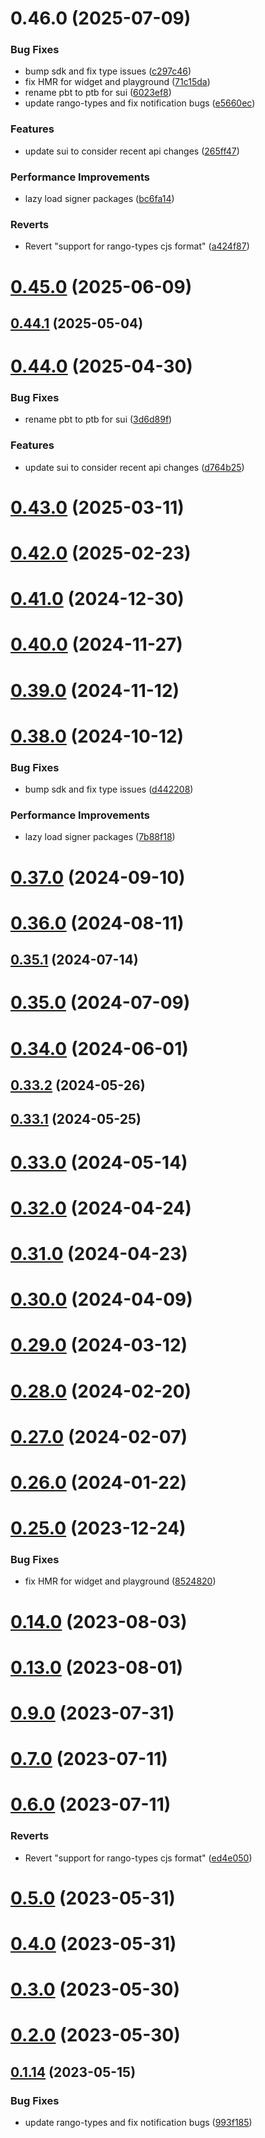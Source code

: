 # 0.46.0 (2025-07-09)


### Bug Fixes

* bump sdk and fix type issues ([c297c46](https://github.com/rango-exchange/rango-client/commit/c297c46620f853b6317664dae04061af3dfbbd71))
* fix HMR for widget and playground ([71c15da](https://github.com/rango-exchange/rango-client/commit/71c15dadab4d161006b9f05a77c286b05c931528))
* rename pbt to ptb for sui ([6023ef8](https://github.com/rango-exchange/rango-client/commit/6023ef84340b25430001d5efd0e005bdd96ff2ae))
* update rango-types and fix notification bugs ([e5660ec](https://github.com/rango-exchange/rango-client/commit/e5660ec9e67c96c9f27ddd29773b67aaa60a69d2))


### Features

* update sui to consider recent api changes ([265ff47](https://github.com/rango-exchange/rango-client/commit/265ff47fc90db86fd3c94183b3e48105241e6ae6))


### Performance Improvements

* lazy load signer packages ([bc6fa14](https://github.com/rango-exchange/rango-client/commit/bc6fa141c2281cb202294e8df5a78b11d1cdabfb))


### Reverts

* Revert "support for rango-types cjs format" ([a424f87](https://github.com/rango-exchange/rango-client/commit/a424f878872b128c1bc673f0d58ba1b99dd29d74))



# [0.45.0](https://github.com/rango-exchange/rango-client/compare/provider-tokenpocket@0.44.1...provider-tokenpocket@0.45.0) (2025-06-09)



## [0.44.1](https://github.com/rango-exchange/rango-client/compare/provider-tokenpocket@0.44.0...provider-tokenpocket@0.44.1) (2025-05-04)



# [0.44.0](https://github.com/rango-exchange/rango-client/compare/provider-tokenpocket@0.43.0...provider-tokenpocket@0.44.0) (2025-04-30)


### Bug Fixes

* rename pbt to ptb for sui ([3d6d89f](https://github.com/rango-exchange/rango-client/commit/3d6d89f2265766607a15d61e0df92643fb33072b))


### Features

* update sui to consider recent api changes ([d764b25](https://github.com/rango-exchange/rango-client/commit/d764b2501df9bb295f63cdbc0b05acd4a3abb4b9))



# [0.43.0](https://github.com/rango-exchange/rango-client/compare/provider-tokenpocket@0.42.0...provider-tokenpocket@0.43.0) (2025-03-11)



# [0.42.0](https://github.com/rango-exchange/rango-client/compare/provider-tokenpocket@0.41.0...provider-tokenpocket@0.42.0) (2025-02-23)



# [0.41.0](https://github.com/rango-exchange/rango-client/compare/provider-tokenpocket@0.40.0...provider-tokenpocket@0.41.0) (2024-12-30)



# [0.40.0](https://github.com/rango-exchange/rango-client/compare/provider-tokenpocket@0.39.0...provider-tokenpocket@0.40.0) (2024-11-27)



# [0.39.0](https://github.com/rango-exchange/rango-client/compare/provider-tokenpocket@0.38.0...provider-tokenpocket@0.39.0) (2024-11-12)



# [0.38.0](https://github.com/rango-exchange/rango-client/compare/provider-tokenpocket@0.37.0...provider-tokenpocket@0.38.0) (2024-10-12)


### Bug Fixes

* bump sdk and fix type issues ([d442208](https://github.com/rango-exchange/rango-client/commit/d4422083bf5dd27d5f509ce1db7f9560d05428c8))


### Performance Improvements

* lazy load signer packages ([7b88f18](https://github.com/rango-exchange/rango-client/commit/7b88f1834f7b29b4b81ab6c81a07bb88e8ccf55c))



# [0.37.0](https://github.com/rango-exchange/rango-client/compare/provider-tokenpocket@0.36.0...provider-tokenpocket@0.37.0) (2024-09-10)



# [0.36.0](https://github.com/rango-exchange/rango-client/compare/provider-tokenpocket@0.35.1...provider-tokenpocket@0.36.0) (2024-08-11)



## [0.35.1](https://github.com/rango-exchange/rango-client/compare/provider-tokenpocket@0.35.0...provider-tokenpocket@0.35.1) (2024-07-14)



# [0.35.0](https://github.com/rango-exchange/rango-client/compare/provider-tokenpocket@0.33.2...provider-tokenpocket@0.35.0) (2024-07-09)



# [0.34.0](https://github.com/rango-exchange/rango-client/compare/provider-tokenpocket@0.33.2...provider-tokenpocket@0.34.0) (2024-06-01)



## [0.33.2](https://github.com/rango-exchange/rango-client/compare/provider-tokenpocket@0.33.1...provider-tokenpocket@0.33.2) (2024-05-26)



## [0.33.1](https://github.com/rango-exchange/rango-client/compare/provider-tokenpocket@0.33.0...provider-tokenpocket@0.33.1) (2024-05-25)



# [0.33.0](https://github.com/rango-exchange/rango-client/compare/provider-tokenpocket@0.32.0...provider-tokenpocket@0.33.0) (2024-05-14)



# [0.32.0](https://github.com/rango-exchange/rango-client/compare/provider-tokenpocket@0.31.0...provider-tokenpocket@0.32.0) (2024-04-24)



# [0.31.0](https://github.com/rango-exchange/rango-client/compare/provider-tokenpocket@0.30.0...provider-tokenpocket@0.31.0) (2024-04-23)



# [0.30.0](https://github.com/rango-exchange/rango-client/compare/provider-tokenpocket@0.29.0...provider-tokenpocket@0.30.0) (2024-04-09)



# [0.29.0](https://github.com/rango-exchange/rango-client/compare/provider-tokenpocket@0.28.0...provider-tokenpocket@0.29.0) (2024-03-12)



# [0.28.0](https://github.com/rango-exchange/rango-client/compare/provider-tokenpocket@0.27.0...provider-tokenpocket@0.28.0) (2024-02-20)



# [0.27.0](https://github.com/rango-exchange/rango-client/compare/provider-tokenpocket@0.26.0...provider-tokenpocket@0.27.0) (2024-02-07)



# [0.26.0](https://github.com/rango-exchange/rango-client/compare/provider-tokenpocket@0.25.0...provider-tokenpocket@0.26.0) (2024-01-22)



# [0.25.0](https://github.com/rango-exchange/rango-client/compare/provider-tokenpocket@0.23.0...provider-tokenpocket@0.25.0) (2023-12-24)


### Bug Fixes

* fix HMR for widget and playground ([8524820](https://github.com/rango-exchange/rango-client/commit/8524820f10cf0b8921f3db0c4f620ff98daa4103))



# [0.14.0](https://github.com/rango-exchange/rango-client/compare/provider-tokenpocket@0.13.0...provider-tokenpocket@0.14.0) (2023-08-03)



# [0.13.0](https://github.com/rango-exchange/rango-client/compare/provider-tokenpocket@0.12.0...provider-tokenpocket@0.13.0) (2023-08-01)



# [0.9.0](https://github.com/rango-exchange/rango-client/compare/provider-tokenpocket@0.8.0...provider-tokenpocket@0.9.0) (2023-07-31)



# [0.7.0](https://github.com/rango-exchange/rango-client/compare/provider-tokenpocket@0.6.0...provider-tokenpocket@0.7.0) (2023-07-11)



# [0.6.0](https://github.com/rango-exchange/rango-client/compare/provider-tokenpocket@0.5.0...provider-tokenpocket@0.6.0) (2023-07-11)


### Reverts

* Revert "support for rango-types cjs format" ([ed4e050](https://github.com/rango-exchange/rango-client/commit/ed4e050bfc0dcde7aeffa6b0d73b02080a5721eb))



# [0.5.0](https://github.com/rango-exchange/rango-client/compare/provider-tokenpocket@0.4.0...provider-tokenpocket@0.5.0) (2023-05-31)



# [0.4.0](https://github.com/rango-exchange/rango-client/compare/provider-tokenpocket@0.3.0...provider-tokenpocket@0.4.0) (2023-05-31)



# [0.3.0](https://github.com/rango-exchange/rango-client/compare/provider-tokenpocket@0.2.0...provider-tokenpocket@0.3.0) (2023-05-30)



# [0.2.0](https://github.com/rango-exchange/rango-client/compare/provider-tokenpocket@0.1.15...provider-tokenpocket@0.2.0) (2023-05-30)



## [0.1.14](https://github.com/rango-exchange/rango-client/compare/provider-tokenpocket@0.1.13...provider-tokenpocket@0.1.14) (2023-05-15)


### Bug Fixes

* update rango-types and fix notification bugs ([993f185](https://github.com/rango-exchange/rango-client/commit/993f185e0b8c5e5e15a2c65ba2d85d1f9c8daa90))



